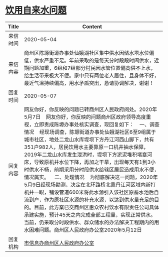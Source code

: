 # <a href="http://www.shangluo.gov.cn/zmhd/ldxxxx.jsp?urltype=leadermail.LeaderMailContentUrl&wbtreeid=1112&leadermailid=5826">饮用自来水问题</a>
| Title |                                                                                                                                                                                                                                          Content                                                                                                                                                                                                                                           |
|:-----:|--------------------------------------------------------------------------------------------------------------------------------------------------------------------------------------------------------------------------------------------------------------------------------------------------------------------------------------------------------------------------------------------------------------------------------------------------------------------------------------------|
| 来信时间  | 2020-05-04                                                                                                                                                                                                                                                                                                                                                                                                                                                                                 |
| 来信内容  | 商州区陈塬街道办事处仙娥湖社区集中供水因储水塔水位偏低，供水严重不足。年前采取的是每天分时段段时间供水，近期问题加重，6组和7组部分村民因水管位置偏高供不上水，给生活带来极大不便。家中只有两位老人居住，且身体不好，最近气温持续偏高，用水矛盾突出，恳请协调解决，谢谢！                                                                                                                                                                                                                                                                                                                                                      |
| 回复时间  | 2020-05-07                                                                                                                                                                                                                                                                                                                                                                                                                                                                                 |
| 回复内容  | 网友你好，你反映的问题已转商州区人民政府阅处。2020年5月7日    网友你好，你反映的问题商州区政府领导高度重视，立即责成陈塬办事处核实调查，现回复如下：    一、调查情况    经现场调查，陈塬街道办事处仙娥湖社区6至9组属于城市社区，地处二龙山水库堤坝下方丹江河西山脚下，共有351户982人，居民饮用水主要靠原一口机井抽水保障，2019年二龙山水库发生泄洪时，堤坝下方淤泥堆积堵塞河床，导致原机井水位下降，再加之干旱，出现每天有1到3小时供水不畅，前期采用分时段供水给辖区居民造成用水不便，情况属实。    二、处理情况    为彻底解决这一问题，2020年5月9日经现场勘测，决定在北环路桥北靠丹江河区域内新打机井一眼，铺设管道600米将此水源引入该社区原蓄水池后自流到户，作为原社区水源的补充水源，以达到供水量充足的目的。目前，此方案已交商州区惠众农村饮水有限责任公司具体承建实施，预计45天之内完成全部工程量，实现正常供水。当前，仍采取分时段供水、群众储水的办法解决工程期内的用水困难问题。商州区人民政府办公室2020年5月12日 |
| 回复机构  | <a href="../../categories/agencies/市信息办商州区人民政府办公室.md">市信息办商州区人民政府办公室</a>                                                                                                                                                                                                                                                                                                                                                                                                                     |